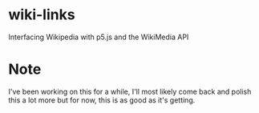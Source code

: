 # wiki-links
Interfacing Wikipedia with p5.js and the WikiMedia API

# Note
I've been working on this for a while, I'll most likely come back and polish this a lot more but for now, this is as good as it's getting.
